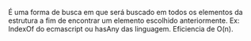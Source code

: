 É uma forma de busca em que será buscado em todos os elementos da estrutura a fim de encontrar um elemento escolhido anteriormente. Ex: IndexOf do ecmascript ou hasAny das linguagem. Eficiencia de O(n).